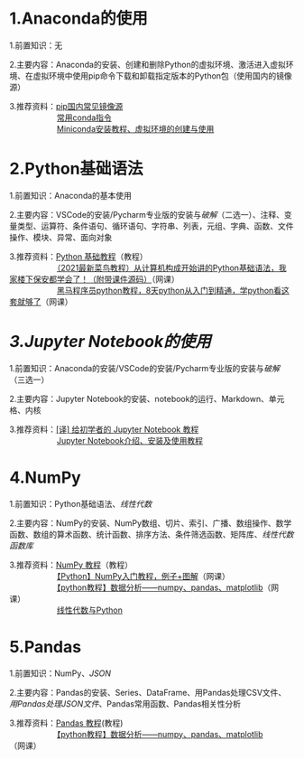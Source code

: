 # 1.Anaconda的使用
1.前置知识：无

2.主要内容：Anaconda的安装、创建和删除Python的虚拟环境、激活进入虚拟环境、在虚拟环境中使用pip命令下载和卸载指定版本的Python包（使用国内的镜像源）

3.推荐资料：[pip国内常见镜像源](https://github.com/Discrete-Mathematics/Flandre-Blog/blob/main/pip%E5%9B%BD%E5%86%85%E5%B8%B8%E8%A7%81%E9%95%9C%E5%83%8F%E6%BA%90.md)  
　　　　　　[常用conda指令](https://github.com/Discrete-Mathematics/Flandre-Blog/blob/main/cmd%E7%9A%84conda%E6%8C%87%E4%BB%A4.md)  
　　　　　　[Miniconda安装教程、虚拟环境的创建与使用](https://blog.csdn.net/qq_62928482/article/details/139641905?spm=1001.2014.3001.550)  

# 2.Python基础语法
1.前置知识：Anaconda的基本使用

2.主要内容：VSCode的安装/Pycharm专业版的安装与*破解*（二选一）、注释、变量类型、运算符、条件语句、循环语句、字符串、列表，元组、字典、函数、文件操作、模块、异常、面向对象

3.推荐资料：[Python 基础教程](https://www.runoob.com/python/python-object.html)（教程）  
　　　　　　[（2021最新菜鸟教程）从计算机构成开始讲的Python基础语法，我家楼下保安都学会了！（附带课件源码）](https://www.bilibili.com/video/BV1Y64y1r7Pu/?spm_id_from=333.999.0.0)（网课）  
　　　　　　[黑马程序员python教程，8天python从入门到精通，学python看这套就够了](https://www.bilibili.com/video/BV1qW4y1a7fU/?spm_id_from=333.999.0.0&vd_source=8f7be58fae99de36e73582d589f00ca1)（网课）

# *3.Jupyter Notebook的使用*
1.前置知识：Anaconda的安装/VSCode的安装/Pycharm专业版的安装与*破解*（三选一）

2.主要内容：Jupyter Notebook的安装、notebook的运行、Markdown、单元格、内核

3.推荐资料：[[译] 给初学者的 Jupyter Notebook 教程](https://zhuanlan.zhihu.com/p/36858283)  
　　　　　　[Jupyter Notebook介绍、安装及使用教程](https://zhuanlan.zhihu.com/p/33105153)

# 4.NumPy
1.前置知识：Python基础语法、*线性代数*

2.主要内容：NumPy的安装、NumPy数组、切片、索引、广播、数组操作、数学函数、数组的算术函数、统计函数、排序方法、条件筛选函数、矩阵库、*线性代数函数库*

3.推荐资料：[NumPy 教程](https://www.runoob.com/numpy/numpy-tutorial.html)（教程）  
　　　　　　[【Python】NumPy入门教程，例子+图解](https://www.bilibili.com/video/BV1yq4y137w7/?spm_id_from=333.999.0.0&vd_source=8f7be58fae99de36e73582d589f00ca1)（网课）  
　　　　　　[【python教程】数据分析——numpy、pandas、matplotlib](https://www.bilibili.com/video/BV1hx411d7jb/?spm_id_from=333.999.0.0&vd_source=8f7be58fae99de36e73582d589f00ca1)（网课）  
　　　　　　[线性代数与Python]()

# 5.Pandas
1.前置知识：NumPy、*JSON*

2.主要内容：Pandas的安装、Series、DataFrame、用Pandas处理CSV文件、*用Pandas处理JSON文件*、Pandas常用函数、Pandas相关性分析

3.推荐资料：[Pandas 教程](https://www.runoob.com/pandas/pandas-correlations.html)(教程)  
　　　　　　[【python教程】数据分析——numpy、pandas、matplotlib](https://www.bilibili.com/video/BV1hx411d7jb/?spm_id_from=333.999.0.0&vd_source=8f7be58fae99de36e73582d589f00ca1)（网课） 
